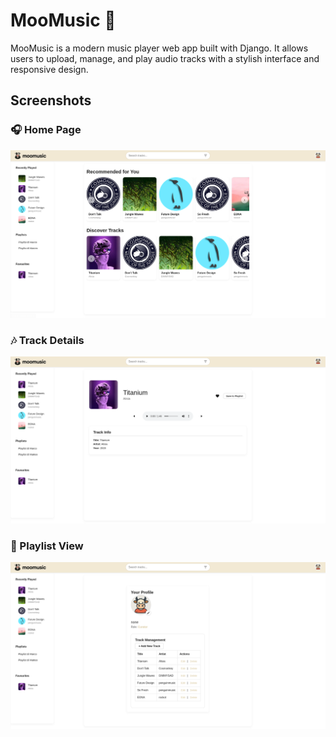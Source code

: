  # MooMusic 🎵

MooMusic is a modern music player web app built with Django. It allows users to upload, manage, and play audio tracks with a stylish interface and responsive design.

## Screenshots

### 🎧 Home Page
![Home Screenshot](showcase1.png)

### 🎶 Track Details
![Track Screenshot](showcase2.png)

### 📁 Playlist View
![Playlist Screenshot](showcase3.png)